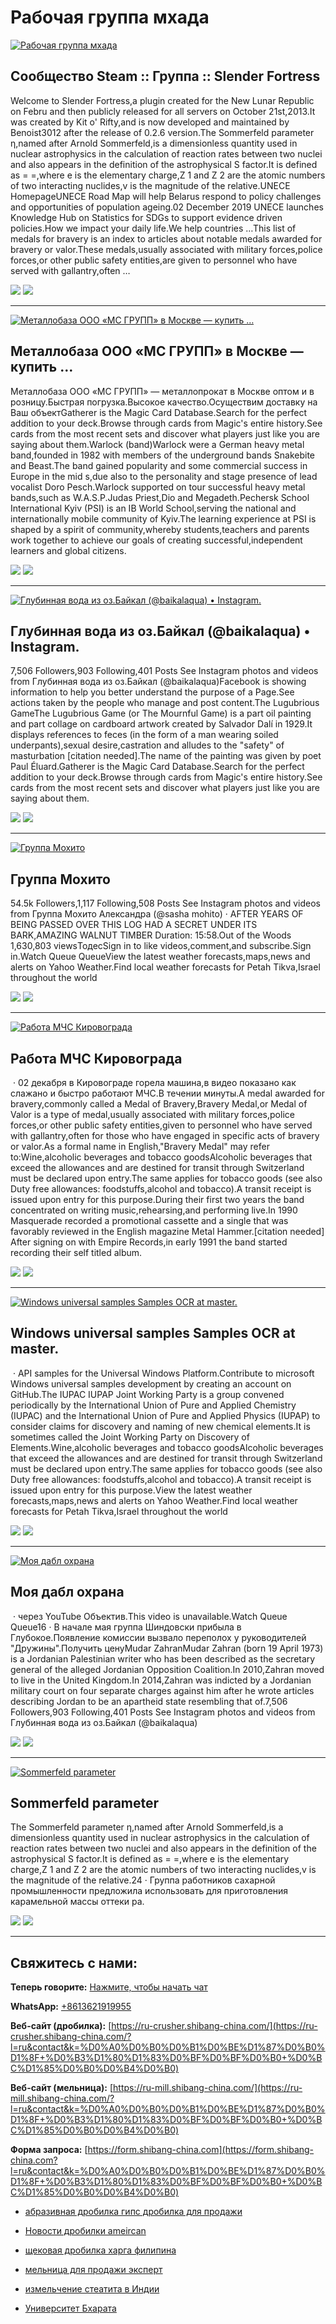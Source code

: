 # Рабочая группа мхада

<a href="https://swt.shibang-china.com/?l=ru&img&k=%D0%A0%D0%B0%D0%B1%D0%BE%D1%87%D0%B0%D1%8F+%D0%B3%D1%80%D1%83%D0%BF%D0%BF%D0%B0+%D0%BC%D1%85%D0%B0%D0%B4%D0%B0" target="_blank">![Рабочая группа мхада](http://static.shibang-china.com/all-800x300/1247.jpg)</a>

## Сообщество Steam :: Группа :: Slender Fortress
Welcome to Slender Fortress,a plugin created for the New Lunar Republic on Febru and then publicly released for all servers on October 21st,2013.It was created by Kit o' Rifty,and is now developed and maintained by Benoist3012 after the release of 0.2.6 version.The Sommerfeld parameter η,named after Arnold Sommerfeld,is a dimensionless quantity used in nuclear astrophysics in the calculation of reaction rates between two nuclei and also appears in the definition of the astrophysical S factor.It is defined as = =,where e is the elementary charge,Z 1 and Z 2 are the atomic numbers of two interacting nuclides,v is the magnitude of the relative.UNECE HomepageUNECE Road Map will help Belarus respond to policy challenges and ‎opportunities of population ageing.02 December 2019 UNECE launches Knowledge Hub on Statistics for SDGs to support ‎evidence driven policies.How we impact your daily life.We help countries …This list of medals for bravery is an index to articles about notable medals awarded for bravery or valor.These medals,usually associated with military forces,police forces,or other public safety entities,are given to personnel who have served with gallantry,often …


<a href="https://whatsapp.shibangsoft.com/WhatsApp.php" target="_blank" title="WhatsApp">![](http://static.shibang-china.com/icon/whatsapp.png)</a> <a href="https://swt.shibang-china.com/?l=ru&icon&k=%D0%A0%D0%B0%D0%B1%D0%BE%D1%87%D0%B0%D1%8F+%D0%B3%D1%80%D1%83%D0%BF%D0%BF%D0%B0+%D0%BC%D1%85%D0%B0%D0%B4%D0%B0" target="_blank">![](http://static.shibang-china.com/icon/chat-ru.png)</a>

---

<a href="https://swt.shibang-china.com/?l=ru&img&k=%D0%A0%D0%B0%D0%B1%D0%BE%D1%87%D0%B0%D1%8F+%D0%B3%D1%80%D1%83%D0%BF%D0%BF%D0%B0+%D0%BC%D1%85%D0%B0%D0%B4%D0%B0" target="_blank">![Металлобаза ООО &#171;МС ГРУПП&#187; в Москве — купить …](http://static.shibang-china.com/all-800x300/551.jpg)</a>

## Металлобаза ООО &#171;МС ГРУПП&#187; в Москве — купить …
Металлобаза ООО &#171;МС ГРУПП&#187; — металлопрокат в Москве оптом и в розницу.Быстрая погрузка.Высокое качество.Осуществим доставку на Ваш объектGatherer is the Magic Card Database.Search for the perfect addition to your deck.Browse through cards from Magic's entire history.See cards from the most recent sets and discover what players just like you are saying about them.Warlock (band)Warlock were a German heavy metal band,founded in 1982 with members of the underground bands Snakebite and Beast.The band gained popularity and some commercial success in Europe in the mid s,due also to the personality and stage presence of lead vocalist Doro Pesch.Warlock supported on tour successful heavy metal bands,such as W.A.S.P.Judas Priest,Dio and Megadeth.Pechersk School International Kyiv (PSI) is an IB World School,serving the national and internationally mobile community of Kyiv.The learning experience at PSI is shaped by a spirit of community,whereby students,teachers and parents work together to achieve our goals of creating successful,independent learners and global citizens.


<a href="https://whatsapp.shibangsoft.com/WhatsApp.php" target="_blank" title="WhatsApp">![](http://static.shibang-china.com/icon/whatsapp.png)</a> <a href="https://swt.shibang-china.com/?l=ru&icon&k=%D0%A0%D0%B0%D0%B1%D0%BE%D1%87%D0%B0%D1%8F+%D0%B3%D1%80%D1%83%D0%BF%D0%BF%D0%B0+%D0%BC%D1%85%D0%B0%D0%B4%D0%B0" target="_blank">![](http://static.shibang-china.com/icon/chat-ru.png)</a>

---

<a href="https://swt.shibang-china.com/?l=ru&img&k=%D0%A0%D0%B0%D0%B1%D0%BE%D1%87%D0%B0%D1%8F+%D0%B3%D1%80%D1%83%D0%BF%D0%BF%D0%B0+%D0%BC%D1%85%D0%B0%D0%B4%D0%B0" target="_blank">![Глубинная вода из оз.Байкал (@baikalaqua) • Instagram.](http://static.shibang-china.com/all-800x300/283.jpg)</a>

## Глубинная вода из оз.Байкал (@baikalaqua) • Instagram.
7,506 Followers,903 Following,401 Posts See Instagram photos and videos from Глубинная вода из оз.Байкал (@baikalaqua)Facebook is showing information to help you better understand the purpose of a Page.See actions taken by the people who manage and post content.The Lugubrious GameThe Lugubrious Game (or The Mournful Game) is a part oil painting and part collage on cardboard artwork created by Salvador Dal&#237; in 1929.It displays references to feces (in the form of a man wearing soiled underpants),sexual desire,castration and alludes to the &quot;safety&quot; of masturbation [citation needed].The name of the painting was given by poet Paul &#201;luard.Gatherer is the Magic Card Database.Search for the perfect addition to your deck.Browse through cards from Magic's entire history.See cards from the most recent sets and discover what players just like you are saying about them.


<a href="https://whatsapp.shibangsoft.com/WhatsApp.php" target="_blank" title="WhatsApp">![](http://static.shibang-china.com/icon/whatsapp.png)</a> <a href="https://swt.shibang-china.com/?l=ru&icon&k=%D0%A0%D0%B0%D0%B1%D0%BE%D1%87%D0%B0%D1%8F+%D0%B3%D1%80%D1%83%D0%BF%D0%BF%D0%B0+%D0%BC%D1%85%D0%B0%D0%B4%D0%B0" target="_blank">![](http://static.shibang-china.com/icon/chat-ru.png)</a>

---

<a href="https://swt.shibang-china.com/?l=ru&img&k=%D0%A0%D0%B0%D0%B1%D0%BE%D1%87%D0%B0%D1%8F+%D0%B3%D1%80%D1%83%D0%BF%D0%BF%D0%B0+%D0%BC%D1%85%D0%B0%D0%B4%D0%B0" target="_blank">![Группа Мохито](http://static.shibang-china.com/all-800x300/692.jpg)</a>

## Группа Мохито
54.5k Followers,1,117 Following,508 Posts See Instagram photos and videos from Группа Мохито Александра (@sasha mohito)&nbsp;&#0183;&#32;AFTER YEARS OF BEING PASSED OVER THIS LOG HAD A SECRET UNDER ITS BARK,AMAZING WALNUT TIMBER Duration: 15:58.Out of the Woods 1,630,803 viewsТодесSign in to like videos,comment,and subscribe.Sign in.Watch Queue QueueView the latest weather forecasts,maps,news and alerts on Yahoo Weather.Find local weather forecasts for Petah Tikva,Israel throughout the world


<a href="https://whatsapp.shibangsoft.com/WhatsApp.php" target="_blank" title="WhatsApp">![](http://static.shibang-china.com/icon/whatsapp.png)</a> <a href="https://swt.shibang-china.com/?l=ru&icon&k=%D0%A0%D0%B0%D0%B1%D0%BE%D1%87%D0%B0%D1%8F+%D0%B3%D1%80%D1%83%D0%BF%D0%BF%D0%B0+%D0%BC%D1%85%D0%B0%D0%B4%D0%B0" target="_blank">![](http://static.shibang-china.com/icon/chat-ru.png)</a>

---

<a href="https://swt.shibang-china.com/?l=ru&img&k=%D0%A0%D0%B0%D0%B1%D0%BE%D1%87%D0%B0%D1%8F+%D0%B3%D1%80%D1%83%D0%BF%D0%BF%D0%B0+%D0%BC%D1%85%D0%B0%D0%B4%D0%B0" target="_blank">![Работа МЧС Кировограда](http://static.shibang-china.com/all-800x300/760.jpg)</a>

## Работа МЧС Кировограда
&nbsp;&#0183;&#32;02 декабря в Кировограде горела машина,в видео показано как слажано и быстро работают МЧС.В течении минуты.A medal awarded for bravery,commonly called a Medal of Bravery,Bravery Medal,or Medal of Valor is a type of medal,usually associated with military forces,police forces,or other public safety entities,given to personnel who have served with gallantry,often for those who have engaged in specific acts of bravery or valor.As a formal name in English,&quot;Bravery Medal&quot; may refer to:Wine,alcoholic beverages and tobacco goodsAlcoholic beverages that exceed the allowances and are destined for transit through Switzerland must be declared upon entry.The same applies for tobacco goods (see also Duty free allowances: foodstuffs,alcohol and tobacco).A transit receipt is issued upon entry for this purpose.During their first two years the band concentrated on writing music,rehearsing,and performing live.In 1990 Masquerade recorded a promotional cassette and a single that was favorably reviewed in the English magazine Metal Hammer.[citation needed] After signing on with Empire Records,in early 1991 the band started recording their self titled album.


<a href="https://whatsapp.shibangsoft.com/WhatsApp.php" target="_blank" title="WhatsApp">![](http://static.shibang-china.com/icon/whatsapp.png)</a> <a href="https://swt.shibang-china.com/?l=ru&icon&k=%D0%A0%D0%B0%D0%B1%D0%BE%D1%87%D0%B0%D1%8F+%D0%B3%D1%80%D1%83%D0%BF%D0%BF%D0%B0+%D0%BC%D1%85%D0%B0%D0%B4%D0%B0" target="_blank">![](http://static.shibang-china.com/icon/chat-ru.png)</a>

---

<a href="https://swt.shibang-china.com/?l=ru&img&k=%D0%A0%D0%B0%D0%B1%D0%BE%D1%87%D0%B0%D1%8F+%D0%B3%D1%80%D1%83%D0%BF%D0%BF%D0%B0+%D0%BC%D1%85%D0%B0%D0%B4%D0%B0" target="_blank">![Windows universal samples Samples OCR at master.](http://static.shibang-china.com/all-800x300/973.jpg)</a>

## Windows universal samples Samples OCR at master.
&nbsp;&#0183;&#32;API samples for the Universal Windows Platform.Contribute to microsoft Windows universal samples development by creating an account on GitHub.The IUPAC IUPAP Joint Working Party is a group convened periodically by the International Union of Pure and Applied Chemistry (IUPAC) and the International Union of Pure and Applied Physics (IUPAP) to consider claims for discovery and naming of new chemical elements.It is sometimes called the Joint Working Party on Discovery of Elements.Wine,alcoholic beverages and tobacco goodsAlcoholic beverages that exceed the allowances and are destined for transit through Switzerland must be declared upon entry.The same applies for tobacco goods (see also Duty free allowances: foodstuffs,alcohol and tobacco).A transit receipt is issued upon entry for this purpose.View the latest weather forecasts,maps,news and alerts on Yahoo Weather.Find local weather forecasts for Petah Tikva,Israel throughout the world


<a href="https://whatsapp.shibangsoft.com/WhatsApp.php" target="_blank" title="WhatsApp">![](http://static.shibang-china.com/icon/whatsapp.png)</a> <a href="https://swt.shibang-china.com/?l=ru&icon&k=%D0%A0%D0%B0%D0%B1%D0%BE%D1%87%D0%B0%D1%8F+%D0%B3%D1%80%D1%83%D0%BF%D0%BF%D0%B0+%D0%BC%D1%85%D0%B0%D0%B4%D0%B0" target="_blank">![](http://static.shibang-china.com/icon/chat-ru.png)</a>

---

<a href="https://swt.shibang-china.com/?l=ru&img&k=%D0%A0%D0%B0%D0%B1%D0%BE%D1%87%D0%B0%D1%8F+%D0%B3%D1%80%D1%83%D0%BF%D0%BF%D0%B0+%D0%BC%D1%85%D0%B0%D0%B4%D0%B0" target="_blank">![Моя дабл охрана](http://static.shibang-china.com/all-800x300/392.jpg)</a>

## Моя дабл охрана
&nbsp;&#0183;&#32;через YouTube Объектив.This video is unavailable.Watch Queue Queue16 &#183; В начале мая группа Шиндовски прибыла в Глубокое.Появление комиссии вызвало переполох у руководителей &quot;Дружины&quot;.Получить ценуMudar ZahranMudar Zahran (born 19 April 1973) is a Jordanian Palestinian writer who has been described as the secretary general of the alleged Jordanian Opposition Coalition.In 2010,Zahran moved to live in the United Kingdom.In 2014,Zahran was indicted by a Jordanian military court on four separate charges against him after he wrote articles describing Jordan to be an apartheid state resembling that of.7,506 Followers,903 Following,401 Posts See Instagram photos and videos from Глубинная вода из оз.Байкал (@baikalaqua)


<a href="https://whatsapp.shibangsoft.com/WhatsApp.php" target="_blank" title="WhatsApp">![](http://static.shibang-china.com/icon/whatsapp.png)</a> <a href="https://swt.shibang-china.com/?l=ru&icon&k=%D0%A0%D0%B0%D0%B1%D0%BE%D1%87%D0%B0%D1%8F+%D0%B3%D1%80%D1%83%D0%BF%D0%BF%D0%B0+%D0%BC%D1%85%D0%B0%D0%B4%D0%B0" target="_blank">![](http://static.shibang-china.com/icon/chat-ru.png)</a>

---

<a href="https://swt.shibang-china.com/?l=ru&img&k=%D0%A0%D0%B0%D0%B1%D0%BE%D1%87%D0%B0%D1%8F+%D0%B3%D1%80%D1%83%D0%BF%D0%BF%D0%B0+%D0%BC%D1%85%D0%B0%D0%B4%D0%B0" target="_blank">![Sommerfeld parameter](http://static.shibang-china.com/all-800x300/331.jpg)</a>

## Sommerfeld parameter
The Sommerfeld parameter η,named after Arnold Sommerfeld,is a dimensionless quantity used in nuclear astrophysics in the calculation of reaction rates between two nuclei and also appears in the definition of the astrophysical S factor.It is defined as = =,where e is the elementary charge,Z 1 and Z 2 are the atomic numbers of two interacting nuclides,v is the magnitude of the relative.24 &#183; Группа работников сахарной промышленности предложила использовать для приготовления карамельной массы оттеки ра.

<a href="https://whatsapp.shibangsoft.com/WhatsApp.php" target="_blank" title="WhatsApp">![](http://static.shibang-china.com/icon/whatsapp.png)</a> <a href="https://swt.shibang-china.com/?l=ru&icon&k=%D0%A0%D0%B0%D0%B1%D0%BE%D1%87%D0%B0%D1%8F+%D0%B3%D1%80%D1%83%D0%BF%D0%BF%D0%B0+%D0%BC%D1%85%D0%B0%D0%B4%D0%B0" target="_blank">![](http://static.shibang-china.com/icon/chat-ru.png)</a>

---
## Свяжитесь с нами:

**Теперь говорите:** [Нажмите, чтобы начать чат](https://swt.shibang-china.com?l=ru&contact&k=%D0%A0%D0%B0%D0%B1%D0%BE%D1%87%D0%B0%D1%8F+%D0%B3%D1%80%D1%83%D0%BF%D0%BF%D0%B0+%D0%BC%D1%85%D0%B0%D0%B4%D0%B0)

**WhatsApp:**  [+8613621919955](https://whatsapp.shibangsoft.com/WhatsApp.php)

**Веб-сайт (дробилка):** [https://ru-crusher.shibang-china.com/](https://ru-crusher.shibang-china.com/?l=ru&contact&k=%D0%A0%D0%B0%D0%B1%D0%BE%D1%87%D0%B0%D1%8F+%D0%B3%D1%80%D1%83%D0%BF%D0%BF%D0%B0+%D0%BC%D1%85%D0%B0%D0%B4%D0%B0)

**Веб-сайт (мельница):** [https://ru-mill.shibang-china.com/](https://ru-mill.shibang-china.com/?l=ru&contact&k=%D0%A0%D0%B0%D0%B1%D0%BE%D1%87%D0%B0%D1%8F+%D0%B3%D1%80%D1%83%D0%BF%D0%BF%D0%B0+%D0%BC%D1%85%D0%B0%D0%B4%D0%B0)

**Форма запроса:** [https://form.shibang-china.com](https://form.shibang-china.com?l=ru&contact&k=%D0%A0%D0%B0%D0%B1%D0%BE%D1%87%D0%B0%D1%8F+%D0%B3%D1%80%D1%83%D0%BF%D0%BF%D0%B0+%D0%BC%D1%85%D0%B0%D0%B4%D0%B0)

* [абразивная дробилка гипс дробилка для продажи](../125/%D0%B0%D0%B1%D1%80%D0%B0%D0%B7%D0%B8%D0%B2%D0%BD%D0%B0%D1%8F%20%D0%B4%D1%80%D0%BE%D0%B1%D0%B8%D0%BB%D0%BA%D0%B0%20%D0%B3%D0%B8%D0%BF%D1%81%20%D0%B4%D1%80%D0%BE%D0%B1%D0%B8%D0%BB%D0%BA%D0%B0%20%D0%B4%D0%BB%D1%8F%20%D0%BF%D1%80%D0%BE%D0%B4%D0%B0%D0%B6%D0%B8.md)

* [Новости дробилки ameircan](../123/%D0%9D%D0%BE%D0%B2%D0%BE%D1%81%D1%82%D0%B8%20%D0%B4%D1%80%D0%BE%D0%B1%D0%B8%D0%BB%D0%BA%D0%B8%20ameircan.md)

* [щековая дробилка харга филипина](../123/%D1%89%D0%B5%D0%BA%D0%BE%D0%B2%D0%B0%D1%8F%20%D0%B4%D1%80%D0%BE%D0%B1%D0%B8%D0%BB%D0%BA%D0%B0%20%D1%85%D0%B0%D1%80%D0%B3%D0%B0%20%D1%84%D0%B8%D0%BB%D0%B8%D0%BF%D0%B8%D0%BD%D0%B0.md)

* [мельница для продажи эксперт](../122/%D0%BC%D0%B5%D0%BB%D1%8C%D0%BD%D0%B8%D1%86%D0%B0%20%D0%B4%D0%BB%D1%8F%20%D0%BF%D1%80%D0%BE%D0%B4%D0%B0%D0%B6%D0%B8%20%D1%8D%D0%BA%D1%81%D0%BF%D0%B5%D1%80%D1%82.md)

* [измельчение стеатита в Индии](../123/%D0%B8%D0%B7%D0%BC%D0%B5%D0%BB%D1%8C%D1%87%D0%B5%D0%BD%D0%B8%D0%B5%20%D1%81%D1%82%D0%B5%D0%B0%D1%82%D0%B8%D1%82%D0%B0%20%D0%B2%20%D0%98%D0%BD%D0%B4%D0%B8%D0%B8.md)

* [Университет Бхарата](../121/%D0%A3%D0%BD%D0%B8%D0%B2%D0%B5%D1%80%D1%81%D0%B8%D1%82%D0%B5%D1%82%20%D0%91%D1%85%D0%B0%D1%80%D0%B0%D1%82%D0%B0.md)